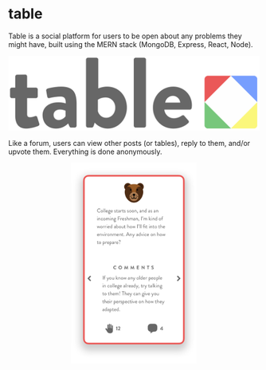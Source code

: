 # table
Table is a social platform for users to be open about any problems they might have, built using the MERN stack (MongoDB, Express, React, Node).

![Table logo](./client/src/assets/imgs/table&#32;logo&#32;full&#32;name.png "Table")

Like a forum, users can view other posts (or tables), reply to them, and/or upvote them. Everything is done anonymously.

<p align="center"><img src="./client/src/assets/imgs/table-example.png" width="50%"/></p>